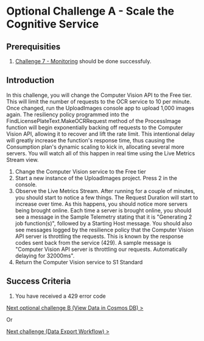 # Optional Challenge A - Scale the Cognitive Service

## Prerequisities

1. [Challenge 7 - Monitoring](./Monitoring.md) should be done successfuly.

## Introduction
In this challenge, you will change the Computer Vision API to the Free tier. This will limit the number of requests to the OCR service to 10 per minute. Once changed, run the UploadImages console app to upload 1,000 images again. The resiliency policy programmed into the FindLicensePlateText.MakeOCRRequest method of the ProcessImage function will begin exponentially backing off requests to the Computer Vision API, allowing it to recover and lift the rate limit. This intentional delay will greatly increase the function&#39;s response time, thus causing the Consumption plan&#39;s dynamic scaling to kick in, allocating several more servers. You will watch all of this happen in real time using the Live Metrics Stream view.

1. Change the Computer Vision service to the Free tier
2. Start a new instance of the UploadImages project.  Press 2 in the console.
3. Observe the Live Metrics Stream.  After running for a couple of minutes, you should start to notice a few things. The Request Duration will start to increase over time. As this happens, you should notice more servers being brought online. Each time a server is brought online, you should see a message in the Sample Telemetry stating that it is &quot;Generating 2 job function(s)&quot;, followed by a Starting Host message. You should also see messages logged by the resilience policy that the Computer Vision API server is throttling the requests. This is known by the response codes sent back from the service (429). A sample message is &quot;Computer Vision API server is throttling our requests. Automatically delaying for 32000ms&quot;.
4. Return the Computer Vision service to S1 Standard

## Success Criteria
1. You have received a 429 error code

[Next optional challenge B (View Data in Cosmos DB) >](./Cosmos.md)

Or

[Next challenge (Data Export Workflow) >](./Workflow.md)
